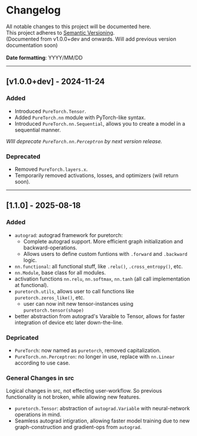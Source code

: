 # Changelog

All notable changes to this project will be documented here.\
This project adheres to [Semantic Versioning](https://semver.org/).\
(Documented from v1.0.0+dev and onwards. Will add previous version documentation soon)
<br></br>
**Date formatting**: YYYY/MM/DD

---

## [v1.0.0+dev] - 2024-11-24
### Added
- Introduced `PureTorch.Tensor`.
- Added `PureTorch.nn` module with PyTorch-like syntax.
- Introduced `PureTorch.nn.Sequential`, allows you to create a model in a sequential manner.

*WIll deprecate `PureTorch.nn.Perceptron` by next version release.*

### Deprecated
- Removed `PureTorch.layers.x`.
- Temporarily removed activations, losses, and optimizers (will return soon).

---

## [1.1.0] - 2025-08-18

### Added
- `autograd`: autograd framework for puretorch:
  - Complete autograd support. More efficient graph initialization and backward-operations.
  - Allows users to define custom funtions with `.forward` and `.backward` logic.
- `nn.functional`: all functional stuff, like `.relu()`, `.cross_entropy()`, etc.
- `nn.Module`, base class for all modules.
- activation functions `nn.relu`, `nn.softmax`, `nn.tanh` (all call implementation at functional).
- `puretorch.utils`, allows user to call functions like `puretorch.zeros_like()`, etc.
  - user can now init new tensor-instances using `puretorch.tensor(shape)`
- better abstraction from autograd's Varaible to Tensor, allows for faster integration of device etc later down-the-line.

### Depricated
- `PureTorch`: now named as `puretorch`, removed capitalization.
- `PureTorch.nn.Perceptron`: no longer in use, replace with `nn.Linear` according to use case.

### General Changes in src
Logical changes in src, not effecting user-workflow. So previous functionality is not broken, while allowing new features.

- `puretorch.Tensor`: abstraction of `autograd.Variable` with neural-network operations in mind.
- Seamless autograd intigration, allowing faster model training due to new graph-construction and gradient-ops from `autograd`.
 